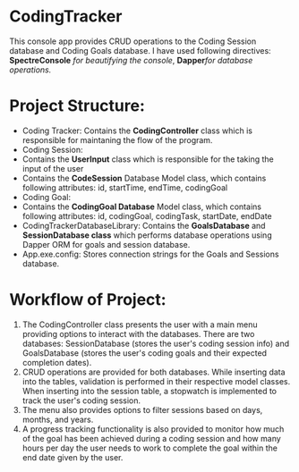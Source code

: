 # CodingTracker 
This console app provides CRUD operations to the Coding Session database and Coding Goals database.
I have used following directives: <b>SpectreConsole</b><i> for beautifying the console</i>, <b>Dapper</b><i>for database operations.</i>

# Project Structure:
- Coding Tracker: Contains the <b>CodingController</b> class which is responsible for maintaning the flow of the program.
- Coding Session: <li>Contains the <b>UserInput</b> class which is responsible for the taking the input of the user</li>
                  <li>Contains the <b>CodeSession</b> Database Model class, which contains following attributes: id, startTime, endTime, codingGoal</li>
- Coding Goal: <li>Contains the <b>CodingGoal Database</b> Model class, which contains following attributes: id, codingGoal, codingTask,   startDate, endDate</li>
- CodingTrackerDatabaseLibrary: Contains the <b>GoalsDatabase</b> and <b>SessionDatabase class</b> which performs database operations 
                                using Dapper ORM for goals and session database.
- App.exe.config: Stores connection strings for the Goals and Sessions database. 

# Workflow of Project:
1. The CodingController class presents the user with a main menu providing options to interact with the databases. There are two databases: SessionDatabase (stores the user's coding session info) and GoalsDatabase (stores the user's coding goals and their expected completion dates).
2. CRUD operations are provided for both databases. While inserting data into the tables, validation is performed in their respective model classes. When inserting into the session table, a stopwatch is implemented to track the user's coding session.
3. The menu also provides options to filter sessions based on days, months, and years.
4. A progress tracking functionality is also provided to monitor how much of the goal has been achieved during a coding session and how many hours per day the user needs to work to complete the goal within the end date given by the user.